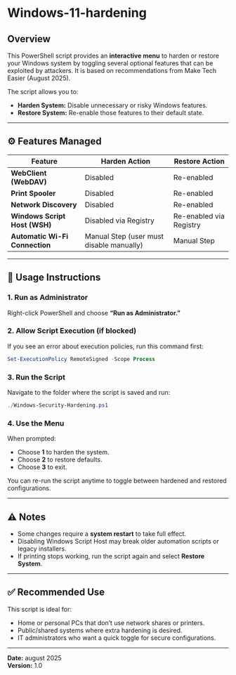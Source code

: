 # Windows-11-hardening

## Overview
This PowerShell script provides an **interactive menu** to harden or restore your Windows system by toggling several optional features that can be exploited by attackers. It is based on recommendations from Make Tech Easier (August 2025).

The script allows you to:
- **Harden System:** Disable unnecessary or risky Windows features.
- **Restore System:** Re-enable those features to their default state.

---

## ⚙️ Features Managed
| Feature | Harden Action | Restore Action |
|----------|----------------|----------------|
| **WebClient (WebDAV)** | Disabled | Re-enabled |
| **Print Spooler** | Disabled | Re-enabled |
| **Network Discovery** | Disabled | Re-enabled |
| **Windows Script Host (WSH)** | Disabled via Registry | Re-enabled via Registry |
| **Automatic Wi-Fi Connection** | Manual Step (user must disable manually) | Manual Step |

---

## 🚀 Usage Instructions

### 1. Run as Administrator
Right-click PowerShell and choose **“Run as Administrator.”**

### 2. Allow Script Execution (if blocked)
If you see an error about execution policies, run this command first:
```powershell
Set-ExecutionPolicy RemoteSigned -Scope Process
```

### 3. Run the Script
Navigate to the folder where the script is saved and run:
```powershell
./Windows-Security-Hardening.ps1
```

### 4. Use the Menu
When prompted:
- Choose **1** to harden the system.
- Choose **2** to restore defaults.
- Choose **3** to exit.

You can re-run the script anytime to toggle between hardened and restored configurations.

---

## ⚠️ Notes
- Some changes require a **system restart** to take full effect.
- Disabling Windows Script Host may break older automation scripts or legacy installers.
- If printing stops working, run the script again and select **Restore System**.

---

## ✅ Recommended Use
This script is ideal for:
- Home or personal PCs that don’t use network shares or printers.
- Public/shared systems where extra hardening is desired.
- IT administrators who want a quick toggle for secure configurations.

---

**Date:** august 2025  
**Version:** 1.0

